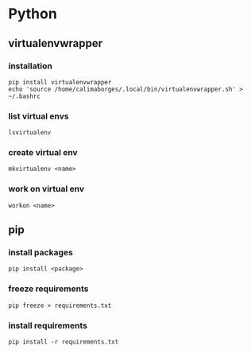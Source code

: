 # Python

## virtualenvwrapper

### installation

```
pip install virtualenvwrapper
echo 'source /home/calimaborges/.local/bin/virtualenvwrapper.sh' > ~/.bashrc
```

### list virtual envs

```
lsvirtualenv
```

### create virtual env

```
mkvirtualenv <name>
```

### work on virtual env

```
workon <name>
```

## pip

### install packages

```
pip install <package>
```

### freeze requirements

```
pip freeze > requirements.txt
```

### install requirements

```
pip install -r requirements.txt
```
